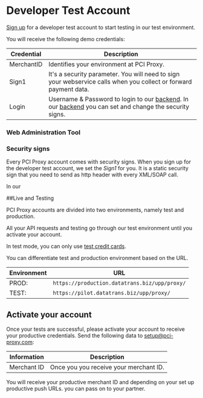 # Developer Test Account

[Sign up](http://www.pci-proxy.com/) for a developer test account to start testing in our test environment.

You will receive the following demo credentials:

 | Credential | Description |
| -- | -- |
| MerchantID | Identifies your environment at PCI Proxy. |
 | Sign1 | It's a security parameter. You will need to sign your webservice calls when you collect or forward payment data. |
  | Login | Username & Password to login to our [backend](https://pilot.datatrans.biz/). In our [backend](https://pilot.datatrans.biz/) you can set and change the security signs.  |

### Web Administration Tool



### Security signs

Every PCI Proxy account comes with security signs. When you sign up for the developer test account, we set the  *Sign1* for you. It is a static security sign that you need to send as http header with every XML/SOAP call.

In our 

##Live and Testing

PCI Proxy accounts are divided into two environments, namely test and production. 

All your API requests and testing go through our test environment until you activate your account. 

In test mode, you can only use [test credit cards](https://www.datatrans.ch/showcase/test-cc-numbers). 

You can differentiate test and production environment based on the URL.

 
 | Environment |URL |
| -- | -- |
| PROD: | `https://production.datatrans.biz/upp/proxy/` |
 | TEST: | `https://pilot.datatrans.biz/upp/proxy/` |


 
## Activate your account

Once your tests are successful, please activate your account to receive your productive credentials. Send the following data to [setup@pci-proxy.com](mailto:setup@pci-proxy.com):

|Information| Description   |
|---|---|
|Merchant ID|Once you  you receive your merchant ID.|

You will receive your productive merchant ID and depending on your set up productive push URLs. you can pass on to your partner. 
